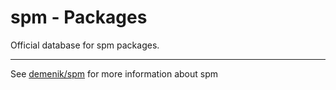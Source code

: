 # spm - Packages
Official database for spm packages.

---

See [demenik/spm](https://github.com/demenik/spm) for more information about spm
